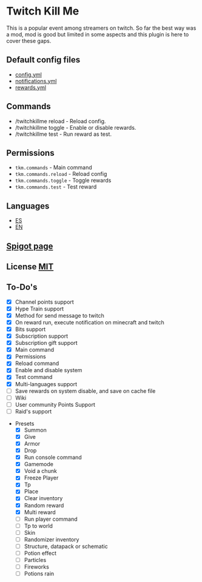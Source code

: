 # Twitch Kill Me
This is a popular event among streamers on twitch. So far the best way was a mod, mod is good but limited in some aspects and this plugin is here to cover these gaps.

## Default config files
- [config.yml](./src/main/resources/config.yml)
- [notifications.yml](./src/main/resources/notifications.yml)
- [rewards.yml](./src/main/resources/rewards.yml)

## Commands
- /twitchkillme reload - Reload config.
- /twitchkillme toggle - Enable or disable rewards.
- /twitchkillme test <reward-id> - Run reward as test.

## Permissions
- `tkm.commands` - Main command
- `tkm.commands.reload` - Reload config
- `tkm.commands.toggle` - Toggle rewards
- `tkm.commands.test` - Test reward

## Languages
- [ES](./languages/es.yml)
- [EN](./languages/en.yml)

## [Spigot page](https://www.spigotmc.org/resources/twitchkillme.107399/)

## License [MIT](./LICENSE)

## To-Do's
- [x] Channel points support
- [x] Hype Train support
- [X] Method for send message to twitch
- [X] On reward run, execute notification on minecraft and twitch
- [X] Bits support
- [X] Subscription support
- [X] Subscription gift support
- [X] Main command
- [X] Permissions
- [X] Reload command
- [X] Enable and disable system
- [X] Test command
- [X] Multi-languages support
- [ ] Save rewards on system disable, and save on cache file
- [ ] Wiki
- [ ] User community Points Support
- [ ] Raid's support
- Presets
  - [x] Summon
  - [X] Give
  - [X] Armor
  - [X] Drop
  - [X] Run console command
  - [X] Gamemode
  - [X] Void a chunk
  - [X] Freeze Player
  - [X] Tp
  - [X] Place
  - [X] Clear inventory
  - [X] Random reward
  - [X] Multi reward
  - [ ] Run player command
  - [ ] Tp to world
  - [ ] Skin
  - [ ] Randomizer inventory
  - [ ] Structure, datapack or schematic
  - [ ] Potion effect
  - [ ] Particles
  - [ ] Fireworks
  - [ ] Potions rain